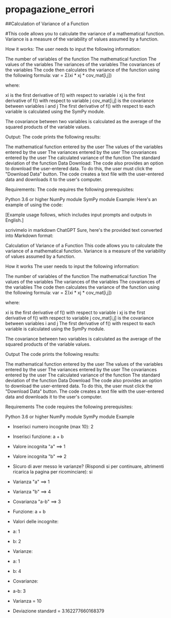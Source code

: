 # propagazione_errori
##Calculation of Variance of a Function

#This code allows you to calculate the variance of a mathematical function. Variance is a measure of the variability of values assumed by a function.

How it works:
The user needs to input the following information:

The number of variables of the function
The mathematical function
The values of the variables
The variances of the variables
The covariances of the variables
The code then calculates the variance of the function using the following formula: var = Σ(xi * xj * cov_mat[i,j])

where:

xi is the first derivative of f() with respect to variable i
xj is the first derivative of f() with respect to variable j
cov_mat[i,j] is the covariance between variables i and j
The first derivative of f() with respect to each variable is calculated using the SymPy module.

The covariance between two variables is calculated as the average of the squared products of the variable values.

Output:
The code prints the following results:

The mathematical function entered by the user
The values of the variables entered by the user
The variances entered by the user
The covariances entered by the user
The calculated variance of the function
The standard deviation of the function
Data Download:
The code also provides an option to download the user-entered data. To do this, the user must click the "Download Data" button. The code creates a text file with the user-entered data and downloads it to the user's computer.

Requirements:
The code requires the following prerequisites:

Python 3.6 or higher
NumPy module
SymPy module
Example:
Here's an example of using the code:

[Example usage follows, which includes input prompts and outputs in English.]






scrivimelo in markdown
ChatGPT
Sure, here's the provided text converted into Markdown format:

Calculation of Variance of a Function
This code allows you to calculate the variance of a mathematical function. Variance is a measure of the variability of values assumed by a function.

How it works
The user needs to input the following information:

The number of variables of the function
The mathematical function
The values of the variables
The variances of the variables
The covariances of the variables
The code then calculates the variance of the function using the following formula: var = Σ(xi * xj * cov_mat[i,j])

where:

xi is the first derivative of f() with respect to variable i
xj is the first derivative of f() with respect to variable j
cov_mat[i,j] is the covariance between variables i and j
The first derivative of f() with respect to each variable is calculated using the SymPy module.

The covariance between two variables is calculated as the average of the squared products of the variable values.

Output
The code prints the following results:

The mathematical function entered by the user
The values of the variables entered by the user
The variances entered by the user
The covariances entered by the user
The calculated variance of the function
The standard deviation of the function
Data Download
The code also provides an option to download the user-entered data. To do this, the user must click the "Download Data" button. The code creates a text file with the user-entered data and downloads it to the user's computer.

Requirements
The code requires the following prerequisites:

Python 3.6 or higher
NumPy module
SymPy module
Example
- Inserisci numero incognite (max 10): 2
- Inserisci funzione: a + b
- Valore incognita "a" ==> 1
- Valore incognita "b" ==> 2
- Sicuro di aver messo le varianze? (Rispondi si per continuare, altrimenti ricarica la pagina per ricominciare): si
- Varianza "a" ==> 1
- Varianza "b" ==> 4
- Covarianza "a-b" ==> 3

- Funzione: a + b
- Valori delle incognite:
- a: 1
- b: 2
- Varianze:
- a: 1
- b: 4
- Covarianze:
- a-b: 3

- Varianza = 10
- Deviazione standard = 3.162277660168379
